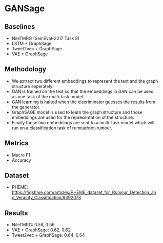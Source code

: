 # GANSage

## Baselines
- NileTMRG (SemEval-2017 Task 8)
- LSTM + GraphSage
- Tweet2vec + GraphSage 
- VAE + GraphSage

## Methodology
- We extract two different embeddings to represent the text and the graph structure seperately.
- GAN is trained on the text so that the embeddings in GAN can be used as one task of the multi-task model.
- GAN learning is halted when the discriminator guesses the results from the generator.
- GraphSAGE model is used to learn the graph structure and those embeddings are used for the representation of the structure.
- Finally these two embeddings are sent to a multi-task model which will run on a classification task of rumour/not-rumour.

## Metrics
- Macro F1
- Accuracy

## Dataset
- PHEME: https://figshare.com/articles/PHEME_dataset_for_Rumour_Detection_and_Veracity_Classification/6392078

## Results
- NileTMRG: 0.56, 0.56
- VAE + GraphSage: 0.62, 0.62
- Tweet2vec + GraphSage: 0.64, 0.64
